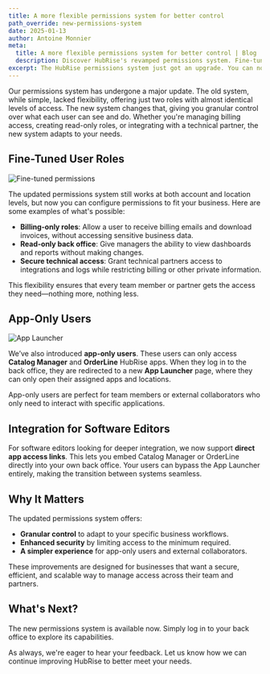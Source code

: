 ```yaml
---
title: A more flexible permissions system for better control
path_override: new-permissions-system
date: 2025-01-13
author: Antoine Monnier
meta:
  title: A more flexible permissions system for better control | Blog | HubRise
  description: Discover HubRise's revamped permissions system. Fine-tune user roles and permissions to adapt to your business needs, including app-only users and enhanced integration options.
excerpt: The HubRise permissions system just got an upgrade. You can now fine-tune user access at account or location level, define app-only users, and enable smoother integrations.
---
```


[//]: # "Photo credits: HubRise"

Our permissions system has undergone a major update. The old system, while simple, lacked flexibility, offering just two roles with almost identical levels of access. The new system changes that, giving you granular control over what each user can see and do. Whether you're managing billing access, creating read-only roles, or integrating with a technical partner, the new system adapts to your needs.

## Fine-Tuned User Roles

![Fine-tuned permissions](./001_permissions_roles.png)

The updated permissions system still works at both account and location levels, but now you can configure permissions to fit your business. Here are some examples of what's possible:  

- **Billing-only roles**: Allow a user to receive billing emails and download invoices, without accessing sensitive business data.
- **Read-only back office**: Give managers the ability to view dashboards and reports without making changes.
- **Secure technical access**: Grant technical partners access to integrations and logs while restricting billing or other private information.

This flexibility ensures that every team member or partner gets the access they need—nothing more, nothing less.

## App-Only Users

![App Launcher](./002_app_launcher.png)

We’ve also introduced **app-only users**. These users can only access **Catalog Manager** and **OrderLine** HubRise apps. When they log in to the back office, they are redirected to a new **App Launcher** page, where they can only open their assigned apps and locations.

App-only users are perfect for team members or external collaborators who only need to interact with specific applications.

## Integration for Software Editors

For software editors looking for deeper integration, we now support **direct app access links**. This lets you embed Catalog Manager or OrderLine directly into your own back office. Your users can bypass the App Launcher entirely, making the transition between systems seamless.

## Why It Matters

The updated permissions system offers:

- **Granular control** to adapt to your specific business workflows.
- **Enhanced security** by limiting access to the minimum required.
- **A simpler experience** for app-only users and external collaborators.

These improvements are designed for businesses that want a secure, efficient, and scalable way to manage access across their team and partners.

## What's Next?

The new permissions system is available now. Simply log in to your back office to explore its capabilities.

As always, we're eager to hear your feedback. Let us know how we can continue improving HubRise to better meet your needs.
